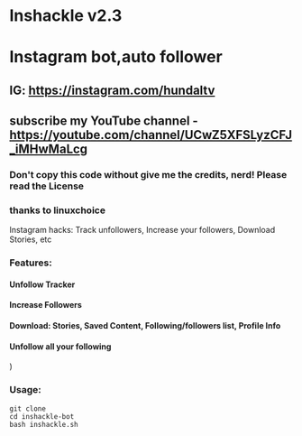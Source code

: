 # Inshackle v2.3
# Instagram bot,auto follower

## IG: https://instagram.com/hundaltv 
## subscribe my YouTube channel - https://youtube.com/channel/UCwZ5XFSLyzCFJ_iMHwMaLcg
### Don't copy this code without give me the credits, nerd! Please read the License 
### thanks to linuxchoice
Instagram hacks: Track unfollowers, Increase your followers, Download Stories, etc

### Features:
#### Unfollow Tracker
#### Increase Followers
#### Download: Stories, Saved Content, Following/followers list, Profile Info
#### Unfollow all your following

)

### Usage:
```
git clone 
cd inshackle-bot
bash inshackle.sh
```


